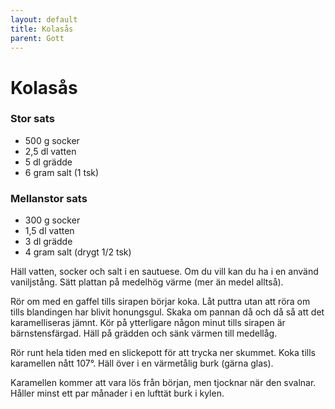 ```yaml
---
layout: default
title: Kolasås
parent: Gott
---
```

# Kolasås


### Stor sats
- 500 g socker
- 2,5 dl vatten
- 5 dl grädde
- 6 gram salt (1 tsk)

### Mellanstor sats
- 300 g socker
- 1,5 dl vatten
- 3 dl grädde
- 4 gram salt (drygt 1/2 tsk)


Häll vatten, socker och salt i en sautuese. Om du vill kan du ha i en använd vaniljstång.
Sätt plattan på medelhög värme (mer än medel alltså).

Rör om med en gaffel tills sirapen börjar koka. Låt puttra utan att röra
om tills blandingen har blivit honungsgul. Skaka om pannan då och då så att det
karamelliseras jämnt. Kör på ytterligare någon minut tills sirapen är bärnstensfärgad.
Häll på grädden och sänk värmen till medellåg.

Rör runt hela tiden med en slickepott för att trycka ner skummet. Koka tills karamellen
nått 107°. Häll över i en värmetålig burk (gärna glas).

Karamellen kommer att vara lös från början, men tjocknar när den svalnar. Håller minst ett
par månader i en lufttät burk i kylen.